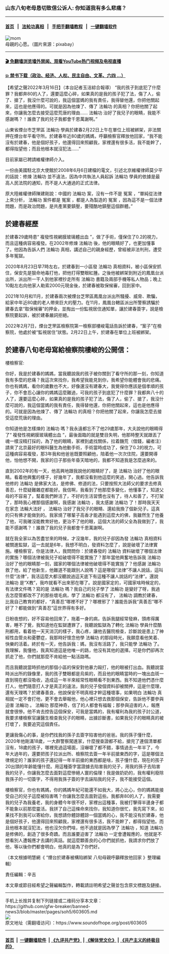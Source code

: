 ### 山东八旬老母恳切致信公诉人: 你知道我有多么悲痛？
------------------------

#### [首页](https://github.com/gfw-breaker/banned-news3/blob/master/README.md) &nbsp;&nbsp;|&nbsp;&nbsp; [法轮功真相](https://github.com/begood0513/basic/blob/master/README.md)  &nbsp;&nbsp;|&nbsp;&nbsp; [手把手翻墙教程](https://github.com/gfw-breaker/guides/wiki)  &nbsp;&nbsp;|&nbsp;&nbsp; [一键翻墙软件](https://github.com/gfw-breaker/nogfw/blob/master/README.md)  



<div><img alt="mom" src="https://img.soundofhope.org/2022-03/1111-1647447949793.jpg"/>
<br/><figcaption class="caption">
 母親的心愿。（圖片來源：pixabay）
</figcaption></div><hr/>

#### [ 🎬  免翻墙浏览墙外禁闻、观看YouTube热门视频及电视直播](https://github.com/gfw-breaker/HelloWorld)

#### [ 💥  禁书下载（政治、经济、人权、民主自由、文革、六四 ...）](https://github.com/gfw-breaker/books/blob/master/README.md)

<div><div class="Content__Wrapper sc-1bvya0-0 grZQxZ">
 <p class="meta-top">
  <span class="meta">
   【希望之聲2022年3月16日】（本台記者玉洁綜合報導）
  </span>
  “我的孩子到底犯了什麼罪？我都奔80的人了，還要這麼心碎，如果真的是我的孩子犯了法，傷了人，偷了、搶了，我沒什麼可說的，我這個當媽的我有責任，我得替他還，你把他關起來，這也是他應得的。可就是因為他煉了、傳了
  <ok href="/term/968?lang=b5">
   法輪功
  </ok>
  的真相？你把他關了起來，你讓我怎麼去接受這麼荒唐的理由……
  <ok href="/term/968?lang=b5">
   法輪功
  </ok>
  治好了我兒子的眼睛，我能不感謝嗎？！誰救了我的兒子我都會千恩萬謝啊。”
 </p>
 <p>
  山東省煙台市芝罘區
  <ok href="/term/968?lang=b5">
   法輪功
  </ok>
  學員於建春2月22日上午在單位上班被綁架，非法關押在煙台牟平看守所。於建春年近80歲的媽媽，呼籲檢察官釋放他回家，“我不能沒有於建春，他是個好孩子，他還得回來照顧我，家裡還有很多活，我不能幹了，都得指望他；而且他根本就沒犯法……”
 </p>
 <p>
  目前家屬已聘請維權律師介入。
 </p>
 <p>
  一份由美國駐北京大使館於2008年6月6日建檔的電文，引述北京維權律師莫少平的話說：修煉
  <ok href="/term/968?lang=b5">
   法輪功
  </ok>
  並不違法，因為中共執法人員起訴
  <ok href="/term/968?lang=b5">
   法輪功
  </ok>
  學員的依據是最高人民法院的通知，而不是人大通過的正式法律。
 </p>
 <p>
  原大陸維權律師陳建剛說：中國的
  <ok href="/term/968?lang=b5">
   法輪功
  </ok>
  案，沒有一件不是
  <ok href="/term/10786?lang=b5">
   冤案
  </ok>
  ，“單純從法律上來分析，
  <ok href="/term/968?lang=b5">
   法輪功
  </ok>
  案件都是
  <ok href="/term/10786?lang=b5">
   冤案
  </ok>
  ，都是人為製造的
  <ok href="/term/10786?lang=b5">
   冤案
  </ok>
  ，因為這不是一個法律問題，而是政治問題，是共產黨要鎮壓，要殘酷地鎮壓這個群體。”
 </p>
 <h2>
  於建春經歷
 </h2>
 <p>
  於建春29歲時患“
  <ok href="/term/709982?lang=b5">
   複發性視網膜玻璃體出血
  </ok>
  ”，做了手術，僅保住了0.2的視力，而且這種病容易複發。在2002年修煉
  <ok href="/term/968?lang=b5">
   法輪功
  </ok>
  後，他的眼睛好了，也更加懂事了。他因為告訴人們
  <ok href="/term/968?lang=b5">
   法輪功
  </ok>
  真相，講述自己的親身經歷，曾經被非法判刑，遭受多年冤獄。
 </p>
 <p>
  2020年8月23日早7時左右，於建春到一小區發
  <ok href="/term/968?lang=b5">
   法輪功
  </ok>
  真相資料，被小區保安抓住，保安先是狠命地毒打他，把他打得雙眼紅腫。之後他被綁架到附近的鳳凰台派出所，派出所一干人到他家裡抄走所有
  <ok href="/term/968?lang=b5">
   法輪功
  </ok>
  書籍及兩部手機等私人物品；晚上10點左右向他家人勒索2000元現金後，於建春被取保候審，回到家中。
 </p>
 <p>
  2021年10月和11月，於建春兩次被煙台芝罘區鳳凰台派出所騷擾、威脅、欺騙，給家中年近80歲的老人帶來巨大的壓力。在11月，鳳凰台轄區派出所警察誘騙於建春去拿“取保候審”的押金，並掏出一份監視居住通知單，讓於建春簽字，說是檢察院要起訴，被於建春嚴詞拒絕。
 </p>
 <p>
  2022年2月7日，煙台芝罘區檢察院第一檢察部樓峻電話告訴於建春，“案子”在檢察院，他處於被“監視居住”狀態。2月22日上午，於建春在單位上班被綁架。
 </p>
 <h2>
  於建春八旬老母寫給檢察院樓峻的公開信：
 </h2>
 <p>
  樓檢察官:
 </p>
 <p>
  你好，我是於建春的媽媽，當我聽說我的孩子被你關到了看守所的那一刻，你知道我有多麼的悲痛？我這次來找你，我希望我能見到你，我希望你能體會我的悲痛。你也有媽媽，看你的歲數也不大，好像還沒有建春大，我覺得你應該是個孝順的孩子，你不會忍心讓你的媽媽這麼難過，可我的孩子到底犯了什麼罪？我都奔八十的人了，還要這麼心碎，如果真的是我的孩子犯了法，傷了人，偷了、搶了，我沒什麼可說的，我這個當媽的我有責任，我得替他還，你把他關起來，這也是他應得的。可就是因為他煉了、傳了
  <ok href="/term/968?lang=b5">
   法輪功
  </ok>
  的真相？你把他關了起來，你讓我怎麼去接受這麼荒唐的理由。
 </p>
 <p>
  你知道他是怎樣煉的
  <ok href="/term/968?lang=b5">
   法輪功
  </ok>
  嗎？我永遠都忘不了他29歲那年，大夫說他的眼睛得了“
  <ok href="/term/709982?lang=b5">
   複發性視網膜玻璃體出血
  </ok>
  ”，最後面臨的就是雙目失明，他那時整天就跟丟了魂一樣沒精打採的，為了他的眼睛，家裡到處找關係，拉着饑荒（借錢，編者注）請來了北京最好的眼科醫生為他動手術，手術當時成功了，保住了0.2的視力，可這種病容易複發，那3年我和他爸爸既要照顧他，陪着他一次次住院，還要開導他，怕他想不開，我家的日子那些年昏天暗地的，我都不知道我是怎麼過來的。
 </p>
 <p>
  直到2002年的有一天，他高興地跟我說他的眼睛好了，是
  <ok href="/term/968?lang=b5">
   法輪功
  </ok>
  治好了他的眼睛。看着他興奮的樣子，好幾年了，我都沒看到他這麼的笑過，開心過。他告訴我他修的
  <ok href="/term/968?lang=b5">
   法輪功
  </ok>
  是佛家大法，是修佛、修道的法，只要按照大法師父的要求去修真善忍，什麼疑難雜症都能好。我信啊，我看到了他那麼多變化，他懂事了，知道父母的不容易了，幫着我們幹活了，不好的生活習慣也沒有了，待人和善了，不打架了，那時我心裡那個感謝啊，我感謝
  <ok href="/term/968?lang=b5">
   法輪功
  </ok>
  ，我太感謝
  <ok href="/term/968?lang=b5">
   法輪功
  </ok>
  了！那時我天天在家念
  <ok href="/term/29653?lang=b5">
   法輪大法好
  </ok>
  ，
  <ok href="/term/968?lang=b5">
   法輪功
  </ok>
  治好了我兒子的眼睛、還給我換了個新兒子。這真的只有佛才能做到的。我家燒了哪輩子高香才能遇到這麼大的佛，我雖然生了他養了他，可我確沒能教育好他，更治不了他的眼，這個大法的師父全為我做到了，我能不感謝嗎？！誰救了我的兒子我都會千恩萬謝啊。
 </p>
 <p>
  就在我全家以為苦盡甘來的時候，才沒幾年，我的兒子卻因為發
  <ok href="/term/968?lang=b5">
   法輪功
  </ok>
  真相資料被關進監獄，這一去就是6年，我想不明白，發資料怎麼了，說是破壞了法律實施。樓檢察官，你是法律人，我問問你：於建春發的
  <ok href="/term/968?lang=b5">
   法輪功
  </ok>
  資料破壞了哪個法律的實施？哪個法律被我兒子給破壞得不能實施了？那年當他興奮地告訴我
  <ok href="/term/968?lang=b5">
   法輪功
  </ok>
  治好了他的眼睛那一刻，國家的哪個法律被他破壞得不能實施了？他感謝
  <ok href="/term/968?lang=b5">
   法輪功
  </ok>
  救了他，給了他新生，他難道不能跟別人說嗎？這是哪個“法律”不讓人說話，這叫什麼“法律”，我活這麼大都沒聽說過這天底下有這種不讓人說話的“法律”。還說
  <ok href="/term/968?lang=b5">
   法輪功
  </ok>
  是“X教”，我咋就看不出來邪在哪了。說是國家定的，可國家啥時候定的，有法律文件嗎？寫的是
  <ok href="/term/968?lang=b5">
   法輪功
  </ok>
  嗎？我自己的兒子學了
  <ok href="/term/968?lang=b5">
   法輪功
  </ok>
  是變好了呀，我過去怎麼管都改不了的那些壞毛病，學了
  <ok href="/term/968?lang=b5">
   法輪功
  </ok>
  都沒有了，
  <ok href="/term/968?lang=b5">
   法輪功
  </ok>
  調教於建春，比我自己教育的都好，“真善忍”哪裡不好了？哪裡邪了？誰能告訴我“真善忍”哪不好了？都能做到“真善忍”這世界得有多好。
 </p>
 <p>
  日盼夜想的，好不容易他回來了，拖着一身的病，告訴我腿經常發麻，頭疼得厲害，睡不了覺，我知道他在監獄遭罪了，我聽說監獄為了轉化
  <ok href="/term/968?lang=b5">
   法輪功
  </ok>
  學員什麼酷刑都用，看着他一天天消沉的樣子，我心疼，讓他去醫院檢查，診斷說是患上了神經性血管炎和憂鬱症，我那時好懷念他學
  <ok href="/term/968?lang=b5">
   法輪功
  </ok>
  的那段時光，我願意看他笑着、快樂的活着。終於有一天，他告訴我：媽，我沒有活路了，我只能學
  <ok href="/term/968?lang=b5">
   法輪功
  </ok>
  了。我理解，我懂他，我真知道這是他唯一的路，他沒有其他的選擇。可是你們卻再次抓走了他，你們就那麼不肯給他一點活路嗎。
 </p>
 <p>
  而且我聽說當時抓他的那個小區的保安對他暴力毆打，他的眼被打出血。我聽說當時派出所的錄像里，我的孩子雙眼都是烏紫的，而且他的眼睛當時的一塊出血斑一直到現在都沒吸收，造成這一年半來經常性眼睛看不到東西。我不知道他們憑什麼打人，他們隨意打人才是真正的違法，我的兒子發個資料卻被關押，這是什麼理，還有天理嗎？於建春善良，他說保安不明真相才幹這種壞事，如果明白
  <ok href="/term/968?lang=b5">
   法輪功
  </ok>
  真相就一定不會打他，更不會去舉報他，他心裡只想去救那個保安，告訴他不要參與迫害
  <ok href="/term/968?lang=b5">
   法輪功
  </ok>
  。
  <ok href="/term/968?lang=b5">
   法輪功
  </ok>
  那麼神奇，信了的人都會有福報；那參與迫害的人，報應就會很慘。他不肯去控告這個保安，可我是當媽的，我有權利為我的孩子討公道，我要求樓檢察官讓醫生檢查我兒子的眼睛，出據診斷書，如果我兒子的眼睛真的被打壞了，我要追究這個責任。
 </p>
 <p>
  更讓我傷心的事，是你們找我的孫子去簽字陷害他的爸爸。我的孫子懂什麼，2020年他剛滿18歲，一大群警察闖進家，什麼搜查證都不給，搶完了連個清單都沒有，18歲的孩子，哪裡見過這場面，沒嚇壞了都不錯，事情過去一年半了，今年大過年的，還要把孩子拉派出所、檢察院去簽一年半前搶東西的字，這是哪個法律規定的？誰家的孩子還記得一年半前搶的東西都是啥，孩子懂什麼，現在的孩子20出頭的年齡能懂什麼。用這種簽字當證據去陷害我的兒子，用我的孫子去陷害我的兒子，你讓我怎麼去面對這麼慘絕人寰的倫理！我是做奶奶的，我有權利廢除我孫子的一切簽字，不得用我孫子簽的字去誣陷我的兒子，我不能接受這個。
 </p>
 <p>
  樓檢察官，你也有媽媽，你的媽媽年紀可能還不如我大，將心比心，你的媽媽能接受自己的兒子這麼被陷害嗎？你讓我怎麼去面對這些。我都奔80的人了，我需要我的兒子為我養老，我的身體今年很不好，家裡出這種事，我被打擊得半邊身子都不能象以前那麼靈活。我拼了自己這條命來找你，我知道你很忙，我先寫下來，如果找不到我可以寄給你，我想請你體諒體諒一個當媽的心，我不能沒有於建春，他是個好孩子，他還得回來照顧我，家裡還有很多活，我不能幹了，都得指望他。而且他根本就沒犯法，他也沒欠你們啥，他不過就是因為學了
  <ok href="/term/968?lang=b5">
   法輪功
  </ok>
  ，知道
  <ok href="/term/968?lang=b5">
   法輪功
  </ok>
  是修佛的，創造了很多奇蹟。而且誰要迫害了
  <ok href="/term/968?lang=b5">
   法輪功
  </ok>
  一定會遭報應的，他就是不想看別人遭報應才去講的真話。就這麼顆善良的心你們就抓他，我請求你們放了他，等以後你們都會明白，他真的是為了你們好。
 </p>
 <p>
  （本文根據明慧網《
  <ok href="https://www.minghui.org/mh/articles/2022/3/16/%E7%83%9F%E5%8F%B0%E4%BA%8E%E5%BB%BA%E6%98%A5%E8%A2%AB%E6%9E%84%E9%99%B7%E7%BB%91%E6%9E%B6-%E5%85%AB%E6%97%AC%E6%AF%8D%E4%BA%B2%E5%91%BC%E5%90%81%E9%87%8A%E6%94%BE%E4%BB%96%E5%9B%9E%E5%AE%B6-440106.html">
   “煙台於建春被構陷綁架 八旬母親呼籲釋放他回家
  </ok>
  》整理編輯）
 </p>
 <p class="meta-btm">
  責任編輯：辛吉
 </p>
 <p class="meta-btm">
  本文章或節目經希望之聲編輯製作，轉載請註明希望之聲並包含原文標題及鏈接。
 </p>
</div>
</div>
<hr/>
手机上长按并复制下列链接或二维码分享本文章：<br/>
https://github.com/gfw-breaker/banned-news3/blob/master/pages/soh5/603605.md <br/>
<a href='https://github.com/gfw-breaker/banned-news3/blob/master/pages/soh5/603605.md'><img src='https://github.com/gfw-breaker/banned-news3/blob/master/pages/soh5/603605.md.png'/></a> <br/>
原文地址（需翻墙访问）：https://www.soundofhope.org/post/603605


------------------------
#### [首页](https://github.com/gfw-breaker/banned-news3/blob/master/README.md) &nbsp;|&nbsp; [一键翻墙软件](https://github.com/gfw-breaker/nogfw/blob/master/README.md) &nbsp;| [《九评共产党》](https://github.com/gfw-breaker/9ping.md/blob/master/README.md#九评之一评共产党是什么) | [《解体党文化》](https://github.com/gfw-breaker/jtdwh.md/blob/master/README.md) | [《共产主义的终极目的》](https://github.com/gfw-breaker/gczydzjmd.md/blob/master/README.md)


<img src='http://gfw-breaker.win/banned-news3/pages/soh5/603605.md' width='0px' height='0px'/>